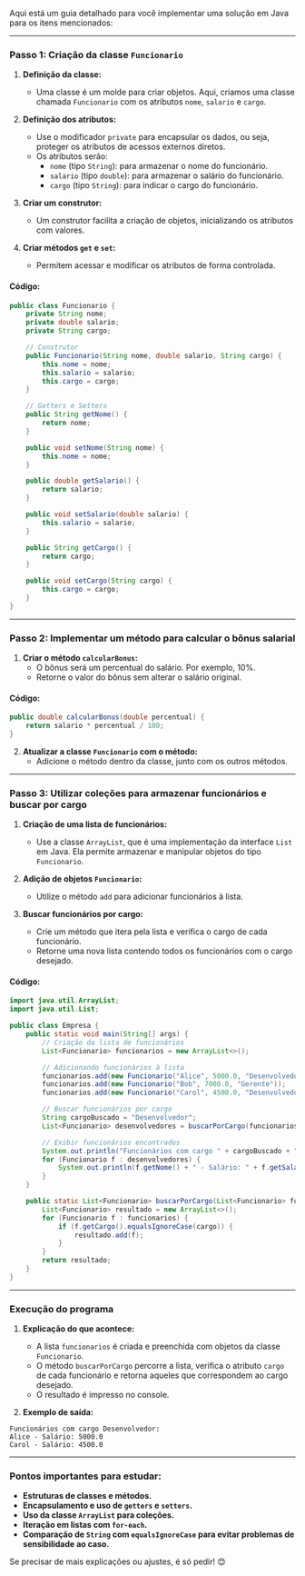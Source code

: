 Aqui está um guia detalhado para você implementar uma solução em Java para os itens mencionados:

---

### **Passo 1: Criação da classe `Funcionario`**
1. **Definição da classe:**
   - Uma classe é um molde para criar objetos. Aqui, criamos uma classe chamada `Funcionario` com os atributos `nome`, `salario` e `cargo`.

2. **Definição dos atributos:**
   - Use o modificador `private` para encapsular os dados, ou seja, proteger os atributos de acessos externos diretos.
   - Os atributos serão:
     - `nome` (tipo `String`): para armazenar o nome do funcionário.
     - `salario` (tipo `double`): para armazenar o salário do funcionário.
     - `cargo` (tipo `String`): para indicar o cargo do funcionário.

3. **Criar um construtor:**
   - Um construtor facilita a criação de objetos, inicializando os atributos com valores.

4. **Criar métodos `get` e `set`:**
   - Permitem acessar e modificar os atributos de forma controlada.

#### Código:
```java
public class Funcionario {
    private String nome;
    private double salario;
    private String cargo;

    // Construtor
    public Funcionario(String nome, double salario, String cargo) {
        this.nome = nome;
        this.salario = salario;
        this.cargo = cargo;
    }

    // Getters e Setters
    public String getNome() {
        return nome;
    }

    public void setNome(String nome) {
        this.nome = nome;
    }

    public double getSalario() {
        return salario;
    }

    public void setSalario(double salario) {
        this.salario = salario;
    }

    public String getCargo() {
        return cargo;
    }

    public void setCargo(String cargo) {
        this.cargo = cargo;
    }
}
```

---

### **Passo 2: Implementar um método para calcular o bônus salarial**
1. **Criar o método `calcularBonus`:**
   - O bônus será um percentual do salário. Por exemplo, 10%.
   - Retorne o valor do bônus sem alterar o salário original.

#### Código:
```java
public double calcularBonus(double percentual) {
    return salario * percentual / 100;
}
```

2. **Atualizar a classe `Funcionario` com o método:**
   - Adicione o método dentro da classe, junto com os outros métodos.

---

### **Passo 3: Utilizar coleções para armazenar funcionários e buscar por cargo**
1. **Criação de uma lista de funcionários:**
   - Use a classe `ArrayList`, que é uma implementação da interface `List` em Java. Ela permite armazenar e manipular objetos do tipo `Funcionario`.

2. **Adição de objetos `Funcionario`:**
   - Utilize o método `add` para adicionar funcionários à lista.

3. **Buscar funcionários por cargo:**
   - Crie um método que itera pela lista e verifica o cargo de cada funcionário.
   - Retorne uma nova lista contendo todos os funcionários com o cargo desejado.

#### Código:
```java
import java.util.ArrayList;
import java.util.List;

public class Empresa {
    public static void main(String[] args) {
        // Criação da lista de funcionários
        List<Funcionario> funcionarios = new ArrayList<>();

        // Adicionando funcionários à lista
        funcionarios.add(new Funcionario("Alice", 5000.0, "Desenvolvedor"));
        funcionarios.add(new Funcionario("Bob", 7000.0, "Gerente"));
        funcionarios.add(new Funcionario("Carol", 4500.0, "Desenvolvedor"));

        // Buscar funcionários por cargo
        String cargoBuscado = "Desenvolvedor";
        List<Funcionario> desenvolvedores = buscarPorCargo(funcionarios, cargoBuscado);

        // Exibir funcionários encontrados
        System.out.println("Funcionários com cargo " + cargoBuscado + ":");
        for (Funcionario f : desenvolvedores) {
            System.out.println(f.getNome() + " - Salário: " + f.getSalario());
        }
    }

    public static List<Funcionario> buscarPorCargo(List<Funcionario> funcionarios, String cargo) {
        List<Funcionario> resultado = new ArrayList<>();
        for (Funcionario f : funcionarios) {
            if (f.getCargo().equalsIgnoreCase(cargo)) {
                resultado.add(f);
            }
        }
        return resultado;
    }
}
```

---

### **Execução do programa**
1. **Explicação do que acontece:**
   - A lista `funcionarios` é criada e preenchida com objetos da classe `Funcionario`.
   - O método `buscarPorCargo` percorre a lista, verifica o atributo `cargo` de cada funcionário e retorna aqueles que correspondem ao cargo desejado.
   - O resultado é impresso no console.

2. **Exemplo de saída:**
```
Funcionários com cargo Desenvolvedor:
Alice - Salário: 5000.0
Carol - Salário: 4500.0
```

---

### **Pontos importantes para estudar:**
- **Estruturas de classes e métodos.**
- **Encapsulamento e uso de `getters` e `setters`.**
- **Uso da classe `ArrayList` para coleções.**
- **Iteração em listas com `for-each`.**
- **Comparação de `String` com `equalsIgnoreCase` para evitar problemas de sensibilidade ao caso.**

Se precisar de mais explicações ou ajustes, é só pedir! 😊